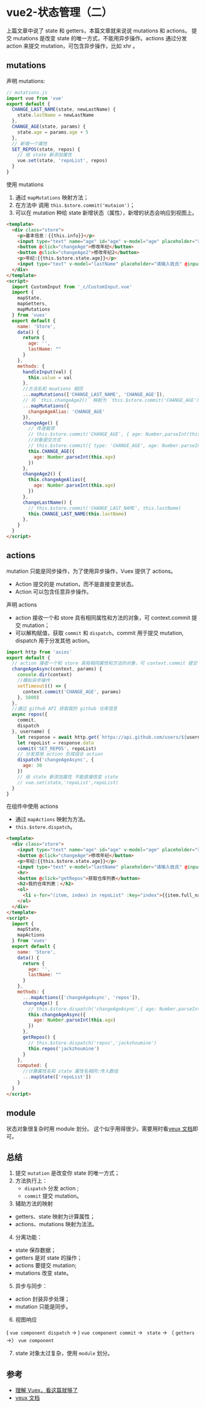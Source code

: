 # vue2-状态管理（二）

上篇文章中说了 state 和 getters，本篇文章就来说说 mutations 和 actions。
提交 mutations 是改变 state 的唯一方式，不能用异步操作。actions 通过分发 action 来提交 mutation，可包含异步操作，比如 xhr 。

## mutations

声明 mutations:

```js
// mutations.js
import vue from 'vue'
export default {
  CHANGE_LAST_NAME(state, newLastName) {
    state.lastName = newLastName
  },
  CHANGE_AGE(state, params) {
    state.age = params.age + 5
  },
  // 新增一个属性
  SET_REPOS(state, repos) {
    // 给 state 新添加属性
    vue.set(state, 'repoList', repos)
  }
}
```

使用 mutations

1. 通过 `mapMutations` 映射方法；
2. 在方法中 调用 `this.$store.commit('mutaion')`；
3. 可以在 mutation 种给 state 新增状态（属性），新增的状态会响应到视图上。

```html
<template>
  <div class="store">
    <p>基本信息：{{this.info}}</p>
    <input type="text" name="age" id="age" v-model="age" placeholder="请输入年纪" />
    <button @click="changeAge">修改年纪</button>
    <button @click="changeAge2">修改年纪2</button>
    <p>年纪:{{this.$store.state.age}}</p>
    <input type="text" v-model="lastName" placeholder="请输入姓氏" @input="changeLastName" />
  </div>
</template>
<script>
  import CustomInput from '_c/CustomInput.vue'
  import {
    mapState,
    mapGetters,
    mapMutations
  } from 'vuex'
  export default {
    name: 'Store',
    data() {
      return {
        age: '',
        lastName: ""
      }
    },
    methods: {
      handleInput(val) {
        this.value = val
      },
      //方法名和 muations 相同
      ...mapMutations(['CHANGE_LAST_NAME', 'CHANGE_AGE']),
      // 将 `this.changeAge2()` 映射为 `this.$store.commit('CHANGE_AGE')`
      ...mapMutations({
        changeAgeAlias: 'CHANGE_AGE'
      }),
      changeAge() {
        // 传递载荷
        // this.$store.commit('CHANGE_AGE', { age: Number.parseInt(this.age) })
        //对象提交方式
        // this.$store.commit({ type: 'CHANGE_AGE', age: Number.parseInt(this.age) })
        this.CHANGE_AGE({
          age: Number.parseInt(this.age)
        })
      },
      changeAge2() {
        this.changeAgeAlias({
          age: Number.parseInt(this.age)
        })
      },
      changeLastName() {
        // this.$store.commit('CHANGE_LAST_NAME', this.lastName)
        this.CHANGE_LAST_NAME(this.lastName)
      },
    }
  }
</script>
```

## actions

mutation 只能是同步操作，为了使用异步操作，Vuex 提供了 actions。

* Action 提交的是 mutation，而不是直接变更状态。
* Action 可以包含任意异步操作。

声明 actions

* action 接收一个和 store 具有相同属性和方法的对象，可 context.commit 提交 mutation；
* 可以解构赋值，获取 `commit` 和 `dispatch`，commit 用于提交 mutation, dispatch 用于分发其他 action。

```js
import http from 'axios'
export default {
  // action 接收一个和 store 具有相同属性和方法的对象，可 context.commit 提交 mutation
  changeAgeAsync(context, params) {
    console.dir(context)
    //模拟异步操作
    setTimeout(() => {
      context.commit('CHANGE_AGE', params)
    }, 5000)
  },
  //通过 github API 获取我的 github 仓库信息
  async repos({
    commit,
    dispatch
  }, username) {
    let response = await http.get(`https://api.github.com/users/${username}/repos`)
    let repoList = response.data
    commit('SET_REPOS', repoList)
    // 分发其他 action 形成组合 action
    dispatch('changeAgeAsync', {
      age: 30
    })
    // 给 state 新添加属性 不能直接改变 state
    // vue.set(state,'repoList',repoList)
  }
}
```

在组件中使用 actions

* 通过 `mapActions` 映射为方法。
* `this.$store.dispatch`。

```html
<template>
  <div class="store">
    <input type="text" name="age" id="age" v-model="age" placeholder="请输入年纪" />
    <button @click="changeAge">修改年纪</button>
    <p>年纪:{{this.$store.state.age}}</p>
    <input type="text" v-model="lastName" placeholder="请输入姓氏" @input="changeLastName" />
    <hr>
    <button @click="getRepos">获取仓库列表</button>
    <h2>我的仓库列表：</h2>
    <ol>
      <li v-for="(item, index) in repoList" :key="index">{{item.full_name}}</li>
    </ol>
  </div>
</template>
<script>
  import {
    mapState,
    mapActions
  } from 'vuex'
  export default {
    name: 'Store',
    data() {
      return {
        age: '',
        lastName: ""
      }
    },
    methods: {
      ...mapActions(['changeAgeAsync', 'repos']),
      changeAge() {
        // this.$store.dispatch('changeAgeAsync',{ age: Number.parseInt(this.age) })
        this.changeAgeAsync({
          age: Number.parseInt(this.age)
        })
      },
      getRepos() {
        // this.$store.dispatch('repos','jackzhoumine')
        this.repos('jackzhoumine')
      }
    },
    computed: {
      //计算属性名和 state 属性名相同:传入数组
      ...mapState(['repoList'])
    }
  }
</script>
```

## module

状态对象很复杂时用 module 划分。
这个似乎用得很少。需要用时看[veux 文档](https://vuex.vuejs.org/zh/guide/modules.html)即可。

## 总结

1. 提交 `mutation` 是改变你 state 的唯一方式；
2. 方法执行上：
   - `dispatch` 分发 action ; 
   - `commit` 提交 mutation。
3. 辅助方法的映射

* getters、state 映射为计算属性；
* actions、mutations 映射为法法。

4. 分离功能：

* state 保存数据；
* getters 是对 state 的操作；
* actions 要提交 mutation; 
* mutations 改变 state。

5. 异步与同步：

* action 封装异步处理；
* mutation 只能是同步。

6. 视图响应

( `vue component dispatch` → ) `vue component commit` → ` state` → （ `getters` →） `vue component`

7. state 对象太过复杂，使用 `module` 划分。

## 参考

* [理解 Vuex，看这篇就够了](https://mobilesite.github.io/2016/12/18/vuex-introduction/)
* [veux 文档](https://vuex.vuejs.org/zh/guide/forms.html)
